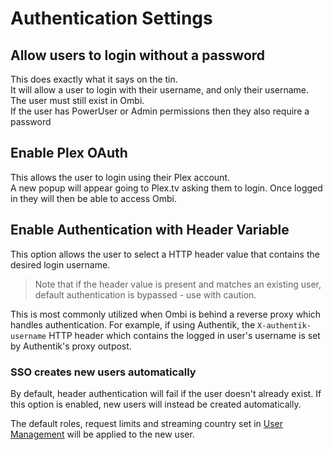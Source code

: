 # Authentication Settings

## Allow users to login without a password

This does exactly what it says on the tin.  
It will allow a user to login with their username, and only their username.
The user must still exist in Ombi.  
If the user has PowerUser or Admin permissions then they also require a password

## Enable Plex OAuth

This allows the user to login using their Plex account.  
A new popup will appear going to Plex.tv asking them to login. Once logged in they will then be able to access Ombi.

## Enable Authentication with Header Variable

This option allows the user to select a HTTP header value that contains the desired login username. 
> Note that if the header value is present and matches an existing user, default authentication is bypassed - use with caution.  

This is most commonly utilized when Ombi is behind a reverse proxy which handles authentication.
For example, if using Authentik, the `X-authentik-username` HTTP header which contains the logged in user's username is set by Authentik's proxy outpost.

### SSO creates new users automatically

By default, header authentication will fail if the user doesn't already exist.
If this option is enabled, new users will instead be created automatically.

The default roles, request limits and streaming country set in [User Management](./usermanagement.md) will be applied to the new user.
